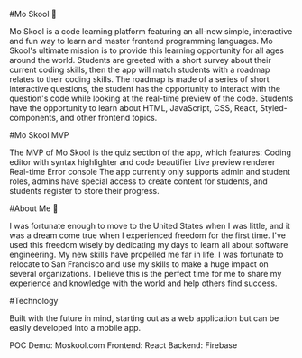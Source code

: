 #Mo Skool 🎒

Mo Skool is a code learning platform featuring an all-new simple, interactive and fun way to learn and master frontend programming languages. Mo Skool's ultimate mission is to provide this learning opportunity for all ages around the world.
Students are greeted with a short survey about their current coding skills, then the app will match students with a roadmap relates to their coding skills. The roadmap is made of a series of short interactive questions, the student has the opportunity to interact with the question's code while looking at the real-time preview of the code. Students have the opportunity to learn about HTML, JavaScript, CSS, React, Styled-components, and other frontend topics.

#Mo Skool MVP

The MVP of Mo Skool is the quiz section of the app, which features:
Coding editor with syntax highlighter and code beautifier
Live preview renderer 
Real-time Error  console
The app currently only supports admin and student roles, admins have special access to create content for students, and students register to store their progress.

#About Me 🐾

I was fortunate enough to move to the United States when I was little, and it was a dream come true when I experienced freedom for the first time. I've used this freedom wisely by dedicating my days to learn all about software engineering. My new skills have propelled me far in life. I was fortunate to relocate to San Francisco and use my skills to make a huge impact on several organizations. I believe this is the perfect time for me to share my experience and knowledge with the world and help others find success.

#Technology

Built with the future in mind, starting out as a web application but can be easily developed into a mobile app. 

 POC Demo: Moskool.com 
 Frontend: React
 Backend: Firebase
